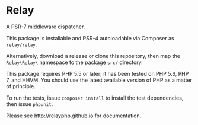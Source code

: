 # Relay

A PSR-7 middleware dispatcher.

This package is installable and PSR-4 autoloadable via Composer as `relay/relay`.

Alternatively, download a release or clone this repository, then map the `Relay\Relay\` namespace to the package `src/` directory.

This package requires PHP 5.5 or later; it has been tested on PHP 5.6, PHP 7, and HHVM. You should use the latest available version of PHP as a matter of principle.

To run the tests, issue `composer install` to install the test dependencies, then issue `phpunit`.

Please see <http://relayphp.github.io> for documentation.
